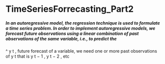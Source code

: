 # TimeSeriesForrecasting_Part2

##### In an autoregressive model, the regression technique is used to formulate a time series problem. In order to implement autoregressive models, we forecast future observations using a linear combination of past observations of the same variable, i.e., to predict the 
^
y
t
, future forecast of a variable, we need one or more past observations of 
y
t
 that is 
y
t
−
1
, 
y
t
−
2
, etc
